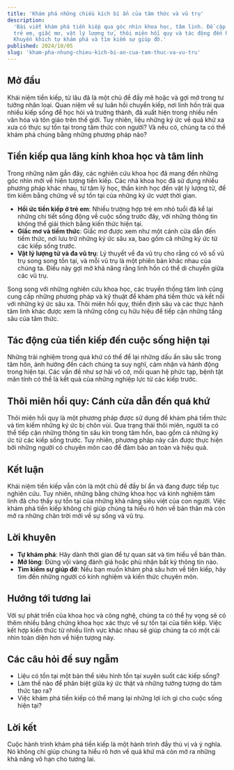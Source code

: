 ```yaml
---
title: 'Khám phá những chiều kích bí ẩn của tâm thức và vũ trụ'
description:
  'Bài viết khám phá tiền kiếp qua góc nhìn khoa học, tâm linh. Đề cập hồi ức ở
  trẻ em, giấc mơ, vật lý lượng tử, thôi miên hồi quy và tác động đến hiện tại.
  Khuyến khích tự khám phá và tìm kiếm sự giúp đỡ.'
published: 2024/10/05
slug: 'kham-pha-nhung-chieu-kich-bi-an-cua-tam-thuc-va-vu-tru'
---
```


## Mở đầu

Khái niệm tiền kiếp, từ lâu đã là một chủ đề đầy mê hoặc và gợi mở trong tư
tưởng nhân loại. Quan niệm về sự luân hồi chuyển kiếp, nơi linh hồn trải qua
nhiều kiếp sống để học hỏi và trưởng thành, đã xuất hiện trong nhiều nền văn hóa
và tôn giáo trên thế giới. Tuy nhiên, liệu những ký ức về quá khứ xa xưa có thực
sự tồn tại trong tâm thức con người? Và nếu có, chúng ta có thể khám phá chúng
bằng những phương pháp nào?

## Tiền kiếp qua lăng kính khoa học và tâm linh

Trong những năm gần đây, các nghiên cứu khoa học đã mang đến những góc nhìn mới
về hiện tượng tiền kiếp. Các nhà khoa học đã sử dụng nhiều phương pháp khác
nhau, từ tâm lý học, thần kinh học đến vật lý lượng tử, để tìm kiếm bằng chứng
về sự tồn tại của những ký ức vượt thời gian.

- **Hồi ức tiền kiếp ở trẻ em**: Nhiều trường hợp trẻ em nhỏ tuổi đã kể lại
  những chi tiết sống động về cuộc sống trước đây, với những thông tin không thể
  giải thích bằng kiến thức hiện tại.
- **Giấc mơ và tiềm thức**: Giấc mơ được xem như một cánh cửa dẫn đến tiềm thức,
  nơi lưu trữ những ký ức sâu xa, bao gồm cả những ký ức từ các kiếp sống trước.
- **Vật lý lượng tử và đa vũ trụ**: Lý thuyết về đa vũ trụ cho rằng có vô số vũ
  trụ song song tồn tại, và mỗi vũ trụ là một phiên bản khác nhau của chúng ta.
  Điều này gợi mở khả năng rằng linh hồn có thể di chuyển giữa các vũ trụ.

Song song với những nghiên cứu khoa học, các truyền thống tâm linh cũng cung cấp
những phương pháp và kỹ thuật để khám phá tiềm thức và kết nối với những ký ức
sâu xa. Thôi miên hồi quy, thiền định sâu và các thực hành tâm linh khác được
xem là những công cụ hữu hiệu để tiếp cận những tầng sâu của tâm thức.

## Tác động của tiền kiếp đến cuộc sống hiện tại

Những trải nghiệm trong quá khứ có thể để lại những dấu ấn sâu sắc trong tâm
hồn, ảnh hưởng đến cách chúng ta suy nghĩ, cảm nhận và hành động trong hiện tại.
Các vấn đề như sợ hãi vô cớ, mối quan hệ phức tạp, bệnh tật mãn tính có thể là
kết quả của những nghiệp lực từ các kiếp trước.

## Thôi miên hồi quy: Cánh cửa dẫn đến quá khứ

Thôi miên hồi quy là một phương pháp được sử dụng để khám phá tiềm thức và tìm
kiếm những ký ức bị chôn vùi. Qua trạng thái thôi miên, người ta có thể tiếp cận
những thông tin sâu kín trong tâm hồn, bao gồm cả những ký ức từ các kiếp sống
trước. Tuy nhiên, phương pháp này cần được thực hiện bởi những người có chuyên
môn cao để đảm bảo an toàn và hiệu quả.

## Kết luận

Khái niệm tiền kiếp vẫn còn là một chủ đề đầy bí ẩn và đang được tiếp tục nghiên
cứu. Tuy nhiên, những bằng chứng khoa học và kinh nghiệm tâm linh đã cho thấy sự
tồn tại của những khả năng siêu việt của con người. Việc khám phá tiền kiếp
không chỉ giúp chúng ta hiểu rõ hơn về bản thân mà còn mở ra những chân trời mới
về sự sống và vũ trụ.

## Lời khuyên

- **Tự khám phá**: Hãy dành thời gian để tự quan sát và tìm hiểu về bản thân.
- **Mở lòng**: Đừng vội vàng đánh giá hoặc phủ nhận bất kỳ thông tin nào.
- **Tìm kiếm sự giúp đỡ**: Nếu bạn muốn khám phá sâu hơn về tiền kiếp, hãy tìm
  đến những người có kinh nghiệm và kiến thức chuyên môn.

## Hướng tới tương lai

Với sự phát triển của khoa học và công nghệ, chúng ta có thể hy vọng sẽ có thêm
nhiều bằng chứng khoa học xác thực về sự tồn tại của tiền kiếp. Việc kết hợp
kiến thức từ nhiều lĩnh vực khác nhau sẽ giúp chúng ta có một cái nhìn toàn diện
hơn về hiện tượng này.

## Các câu hỏi để suy ngẫm

- Liệu có tồn tại một bản thể siêu hình tồn tại xuyên suốt các kiếp sống?
- Làm thế nào để phân biệt giữa ký ức thật và những tưởng tượng do tâm thức tạo
  ra?
- Việc khám phá tiền kiếp có thể mang lại những lợi ích gì cho cuộc sống hiện
  tại?

## Lời kết

Cuộc hành trình khám phá tiền kiếp là một hành trình đầy thú vị và ý nghĩa. Nó
không chỉ giúp chúng ta hiểu rõ hơn về quá khứ mà còn mở ra những khả năng vô
hạn cho tương lai.
